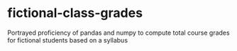 # fictional-class-grades
Portrayed proficiency of pandas and numpy to compute total course grades for fictional students based on a syllabus
